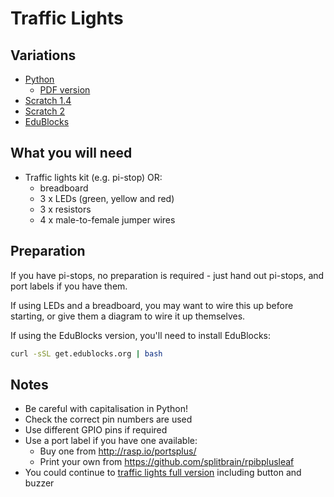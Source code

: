 # Traffic Lights

## Variations

- [Python](traffic-lights-python.md)
    - [PDF version](pdf/Controlling-a-traffic-lights-sequence-with-GPIO-Zero.pdf)
- [Scratch 1.4](traffic-lights-scratch1.md)
- [Scratch 2](traffic-lights-scratch2.md)
- [EduBlocks](traffic-lights-edublocks.md)

## What you will need

- Traffic lights kit (e.g. pi-stop) OR:
    - breadboard
    - 3 x LEDs (green, yellow and red)
    - 3 x resistors
    - 4 x male-to-female jumper wires

## Preparation

If you have pi-stops, no preparation is required - just hand out pi-stops, and port labels if you have them.

If using LEDs and a breadboard, you may want to wire this up before starting, or give them a diagram to wire it up themselves.

If using the EduBlocks version, you'll need to install EduBlocks:

```bash
curl -sSL get.edublocks.org | bash
```

## Notes

- Be careful with capitalisation in Python!
- Check the correct pin numbers are used
- Use different GPIO pins if required
- Use a port label if you have one available:
    - Buy one from http://rasp.io/portsplus/
    - Print your own from https://github.com/splitbrain/rpibplusleaf
- You could continue to [traffic lights full version](../traffic-lights-full/README.md) including button and buzzer

